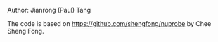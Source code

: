 Author: Jianrong (Paul) Tang

The code is based on https://github.com/shengfong/nuprobe by Chee Sheng Fong.
